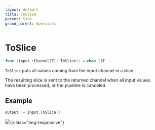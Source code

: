 ```yaml
---
layout: default
title: ToSlice
parent: Sink
grand_parent: Operators
---
```


<h1>ToSlice</h1>

```go
func (input *Channel[T]) ToSlice() <-chan []T
```

`ToSlice` puts all values coming from the input channel in a slice.

The resulting slice is sent to the returned channel when all input values have been processed, or the pipeline is canceled.

<h2>Example</h2>

```go
output := input.ToSlice()
```
![](/assets/images/diagrams/sink/to-slice.svg){:class="img-responsive"}